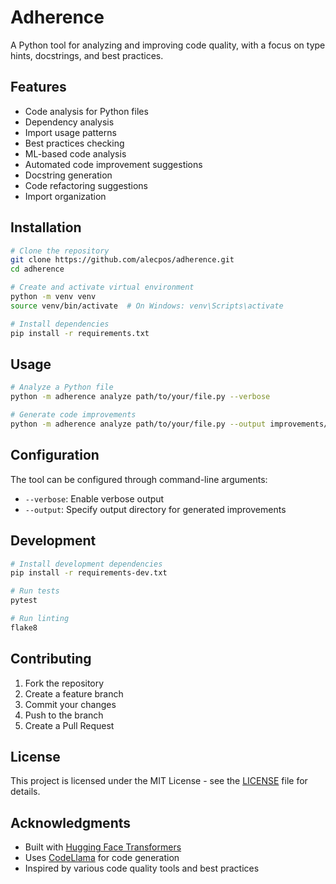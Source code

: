 # Adherence

A Python tool for analyzing and improving code quality, with a focus on type hints, docstrings, and best practices.

## Features

- Code analysis for Python files
- Dependency analysis
- Import usage patterns
- Best practices checking
- ML-based code analysis
- Automated code improvement suggestions
- Docstring generation
- Code refactoring suggestions
- Import organization

## Installation

```bash
# Clone the repository
git clone https://github.com/alecpos/adherence.git
cd adherence

# Create and activate virtual environment
python -m venv venv
source venv/bin/activate  # On Windows: venv\Scripts\activate

# Install dependencies
pip install -r requirements.txt
```

## Usage

```bash
# Analyze a Python file
python -m adherence analyze path/to/your/file.py --verbose

# Generate code improvements
python -m adherence analyze path/to/your/file.py --output improvements/
```

## Configuration

The tool can be configured through command-line arguments:

- `--verbose`: Enable verbose output
- `--output`: Specify output directory for generated improvements

## Development

```bash
# Install development dependencies
pip install -r requirements-dev.txt

# Run tests
pytest

# Run linting
flake8
```

## Contributing

1. Fork the repository
2. Create a feature branch
3. Commit your changes
4. Push to the branch
5. Create a Pull Request

## License

This project is licensed under the MIT License - see the [LICENSE](LICENSE) file for details.

## Acknowledgments

- Built with [Hugging Face Transformers](https://github.com/huggingface/transformers)
- Uses [CodeLlama](https://github.com/facebookresearch/codellama) for code generation
- Inspired by various code quality tools and best practices 